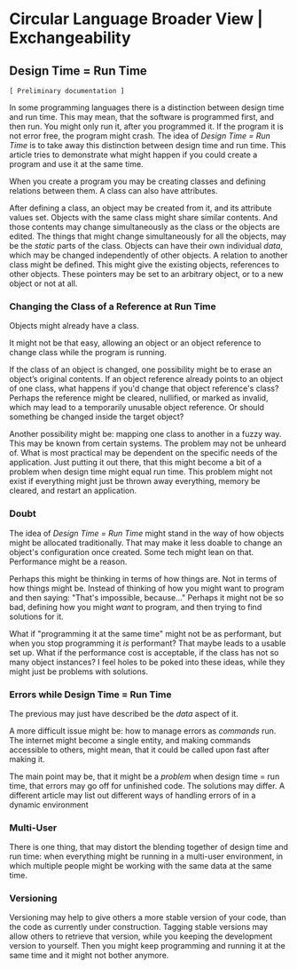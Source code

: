 ﻿Circular Language Broader View | Exchangeability
================================================

Design Time = Run Time
----------------------

`[ Preliminary documentation ]`

In some programming languages there is a distinction between design time and run time. This may mean, that the software is programmed first, and then run. You might only run it, after you programmed it. If the program it is not error free, the program might crash. The idea of *Design Time = Run Time* is to take away this distinction between design time and run time. This article tries to demonstrate what might happen if you could create a program and use it at the same time.

When you create a program you may be creating classes and defining relations between them. A class can also have attributes.

After defining a class, an object may be created from it, and its attribute values set. Objects with the same class might share similar contents. And those contents may change simultaneously as the class or the objects are edited. The things that might change simultaneously for all the objects, may be the *static* parts of the class. Objects can have their own individual *data*, which may be changed independently of other objects. A relation to another class might be defined. This might give the existing objects, references to other objects. These pointers may be set to an arbitrary object, or to a new object or not at all.

### Changing the Class of a Reference at Run Time

Objects might already have a class.
 
It might not be that easy, allowing an object or an object reference to change class while the program is running.

If the class of an object is changed, one possibility might be to erase an object’s original contents. If an object reference already points to an object of one class, what happens if you'd change that object reference's class? Perhaps the reference might be cleared, nullified, or marked as invalid, which may lead to a temporarily unusable object reference. Or should something be changed inside the target object?

Another possibility might be: mapping one class to another in a fuzzy way. This may be known from certain systems. The problem may not be unheard of. What is most practical may be dependent on the specific needs of the application. Just putting it out there, that this might become a bit of a problem when design time might equal run time. This problem might not exist if everything might just be thrown away everything, memory be cleared, and restart an application.

### Doubt

The idea of *Design Time = Run Time* might stand in the way of how objects might be allocated traditionally. That may make it less doable to change an object's configuration once created. Some tech might lean on that. Performance might be a reason.

Perhaps this might be thinking in terms of how things are. Not in terms of how things might be. Instead of thinking of how you might want to program and then saying: "That's impossible, because..." Perhaps it might not be so bad, defining how you might *want* to program, and then trying to find solutions for it.

What if "programming it at the same time" might not be as performant, but when you stop programming it *is* performant? That maybe leads to a usable set up. What if the performance cost is acceptable, if the class has not so many object instances? I feel holes to be poked into these ideas, while they might just be problems with solutions.

### Errors while Design Time = Run Time

The previous may just have described be the *data* aspect of it.

A more difficult issue might be: how to manage errors as *commands* run. The internet might become a single entity, and making commands accessible to others, might mean, that it could be called upon fast after making it.

The main point may be, that it might be a *problem* when design time = run time, that errors may go off for unfinished code. The solutions may differ. A different article may list out different ways of handling errors of in a dynamic environment

### Multi-User

There is one thing, that may distort the blending together of design time and run time: when everything might be running in a multi-user environment, in which multiple people might be working with the same data at the same time.

### Versioning

Versioning may help to give others a more stable version of your code, than the code as currently under construction. Tagging stable versions may allow others to retrieve that version, while you keeping the development version to yourself. Then you might keep programming and running it at the same time and it might not bother anymore.